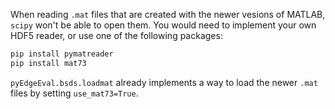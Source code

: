 
When reading `.mat` files that are created with the newer vesions of MATLAB, `scipy` won't be able to open them.
You would need to implement your own HDF5 reader, or use one of the following packages:

```Bash
pip install pymatreader
pip install mat73
```

`pyEdgeEval.bsds.loadmat` already implements a way to load the newer `.mat` files by setting `use_mat73=True`.
